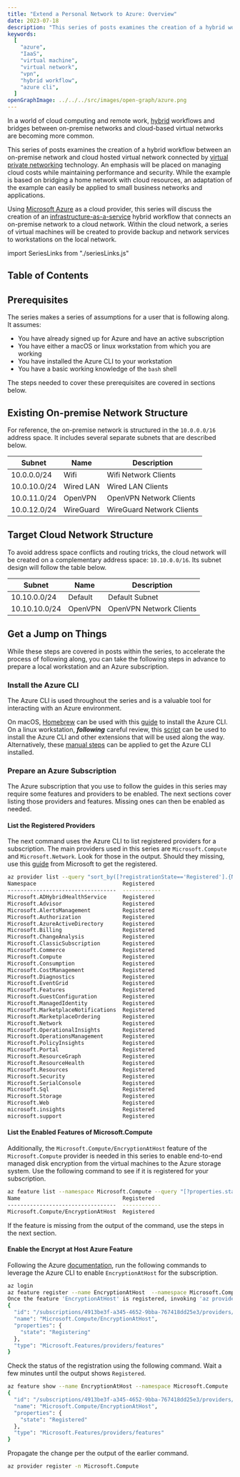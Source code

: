 ```yaml
---
title: "Extend a Personal Network to Azure: Overview"
date: 2023-07-18
description: "This series of posts examines the creation of a hybrid workflow between an on-premise network and cloud hosted virtual network connected by virtual private networking technology. An emphasis will be placed on managing cloud costs while maintaining performance and security. While the example is based on bridging a home network with cloud resources, an adaptation of the example can easily be applied to small business networks and applications."
keywords:
  [
    "azure",
    "IaaS",
    "virtual machine",
    "virtual network",
    "vpn",
    "hybrid workflow",
    "azure cli",
  ]
openGraphImage: ../../../src/images/open-graph/azure.png
---
```


In a world of cloud computing and remote work,
[hybrid](https://azure.microsoft.com/en-in/resources/cloud-computing-dictionary/what-are-private-public-hybrid-clouds/)
workflows and bridges
between on-premise networks and cloud-based virtual networks are becoming
more common.

This series of posts examines the creation of a hybrid workflow between an
on-premise network and cloud hosted virtual network connected by
[virtual private networking](https://en.wikipedia.org/wiki/Virtual_private_network)
technology. An emphasis will be placed on managing cloud
costs while maintaining performance and security. While the example is based
on bridging a home network with cloud resources, an adaptation of the example
can easily be applied to small business networks and applications.

Using [Microsoft Azure](https://azure.microsoft.com/en-us) as a cloud provider,
this series will discuss the creation of an
[infrastructure-as-a-service](https://azure.microsoft.com/en-us/resources/cloud-computing-dictionary/what-is-azure/azure-iaas/)
hybrid workflow that connects an on-premise network to a cloud network. Within
the cloud network, a series of virtual machines will be created to provide backup
and network services to workstations on the local network.

import SeriesLinks from "./seriesLinks.js"

<SeriesLinks />

## Table of Contents

## Prerequisites

The series makes a series of assumptions for a user that is following along.
It assumes:

- You have already signed up for Azure and have an active subscription
- You have either a macOS or linux workstation from which you are working
- You have installed the Azure CLI to your workstation
- You have a basic working knowledge of the `bash` shell

The steps needed to cover these prerequisites are covered in sections below.

## Existing On-premise Network Structure

For reference, the on-premise network is structured in the
`10.0.0.0/16` address space. It includes several separate subnets
that are described below.

| Subnet       | Name      | Description               |
| ------------ | --------- | ------------------------- |
| 10.0.0.0/24  | Wifi      | Wifi Network Clients      |
| 10.0.10.0/24 | Wired LAN | Wired LAN Clients         |
| 10.0.11.0/24 | OpenVPN   | OpenVPN Network Clients   |
| 10.0.12.0/24 | WireGuard | WireGuard Network Clients |

## Target Cloud Network Structure

To avoid address space conflicts and routing tricks, the cloud network
will be created on a complementary address space: `10.10.0.0/16`. Its
subnet design will follow the table below.

| Subnet        | Name    | Description             |
| ------------- | ------- | ----------------------- |
| 10.10.0.0/24  | Default | Default Subnet          |
| 10.10.10.0/24 | OpenVPN | OpenVPN Network Clients |

## Get a Jump on Things

While these steps are covered in posts within the series, to accelerate
the process of following along, you can take the following steps in
advance to prepare a local workstation and an Azure subscription.

### Install the Azure CLI

The Azure CLI is used throughout the series and is a valuable tool
for interacting with an Azure environment.

On macOS,
[Homebrew](https://brew.sh)
can be used with this
[guide](https://learn.microsoft.com/en-us/cli/azure/install-azure-cli-macos)
to install the Azure CLI. On a linux workstation, _**following**_ careful review,
this
[script](https://github.com/jpfulton/example-linux-configs/blob/main/home/jpfulton/install-az-cli-with-extensions.sh)
can be used to install the Azure CLI and other
extensions that will be used along the way. Alternatively, these
[manual steps](https://learn.microsoft.com/en-us/cli/azure/install-azure-cli-linux?pivots=apt#option-2-step-by-step-installation-instructions)
can be applied to get the Azure CLI installed.

### Prepare an Azure Subscription

The Azure subscription that you use to follow the guides in this series
may require some features and providers to be enabled. The next sections
cover listing those providers and features. Missing ones can then be enabled
as needed.

#### List the Registered Providers

The next command uses the Azure CLI to list registered providers
for a subscription. The main providers used in this series are
`Microsoft.Compute` and `Microsoft.Network`. Look for those in the output.
Should they missing, use this
[guide](https://learn.microsoft.com/en-us/cli/azure/provider?view=azure-cli-latest#az-provider-register)
from Microsoft to get the registered.

```bash {13, 23}{outputLines:2-37}{numberLines: true}
az provider list --query "sort_by([?registrationState=='Registered'].{Namespace: namespace, Registered: registrationState}, &Namespace)" -o table
Namespace                           Registered
----------------------------------  ------------
Microsoft.ADHybridHealthService     Registered
Microsoft.Advisor                   Registered
Microsoft.AlertsManagement          Registered
Microsoft.Authorization             Registered
Microsoft.AzureActiveDirectory      Registered
Microsoft.Billing                   Registered
Microsoft.ChangeAnalysis            Registered
Microsoft.ClassicSubscription       Registered
Microsoft.Commerce                  Registered
Microsoft.Compute                   Registered
Microsoft.Consumption               Registered
Microsoft.CostManagement            Registered
Microsoft.Diagnostics               Registered
Microsoft.EventGrid                 Registered
Microsoft.Features                  Registered
Microsoft.GuestConfiguration        Registered
Microsoft.ManagedIdentity           Registered
Microsoft.MarketplaceNotifications  Registered
Microsoft.MarketplaceOrdering       Registered
Microsoft.Network                   Registered
Microsoft.OperationalInsights       Registered
Microsoft.OperationsManagement      Registered
Microsoft.PolicyInsights            Registered
Microsoft.Portal                    Registered
Microsoft.ResourceGraph             Registered
Microsoft.ResourceHealth            Registered
Microsoft.Resources                 Registered
Microsoft.Security                  Registered
Microsoft.SerialConsole             Registered
Microsoft.Sql                       Registered
Microsoft.Storage                   Registered
Microsoft.Web                       Registered
microsoft.insights                  Registered
microsoft.support                   Registered
```

#### List the Enabled Features of Microsoft.Compute

Additionally, the `Microsoft.Compute/EncryptionAtHost` feature of the
`Microsoft.Compute` provider is needed in this series to enable
end-to-end managed disk encryption from the virtual machines to the
Azure storage system. Use the following command to see if it is registered
for your subscription.

```bash {4}{outputLines: 2-4}{numberLines: true}
az feature list --namespace Microsoft.Compute --query "[?properties.state=='Registered'].{Name: name, Registered: properties.state}" -o table
Name                                Registered
----------------------------------  ------------
Microsoft.Compute/EncryptionAtHost  Registered
```

If the feature is missing from the output of the command, use the steps in
the next section.

#### Enable the Encrypt at Host Azure Feature

Following the Azure
[documentation](https://learn.microsoft.com/en-us/azure/virtual-machines/disks-enable-host-based-encryption-portal?tabs=azure-cli),
run the following commands to leverage the Azure CLI to enable
`EncryptionAtHost` for the subscription.

```bash {outputLines: 3-11}
az login
az feature register --name EncryptionAtHost  --namespace Microsoft.Compute
Once the feature 'EncryptionAtHost' is registered, invoking 'az provider register -n Microsoft.Compute' is required to get the change propagated
{
  "id": "/subscriptions/4913be3f-a345-4652-9bba-767418dd25e3/providers/Microsoft.Features/providers/Microsoft.Compute/features/EncryptionAtHost",
  "name": "Microsoft.Compute/EncryptionAtHost",
  "properties": {
    "state": "Registering"
  },
  "type": "Microsoft.Features/providers/features"
}
```

Check the status of the registration using the following command.
Wait a few minutes until the output shows `Registered`.

```bash {outputLines: 2-9}
az feature show --name EncryptionAtHost --namespace Microsoft.Compute
{
  "id": "/subscriptions/4913be3f-a345-4652-9bba-767418dd25e3/providers/Microsoft.Features/providers/Microsoft.Compute/features/EncryptionAtHost",
  "name": "Microsoft.Compute/EncryptionAtHost",
  "properties": {
    "state": "Registered"
  },
  "type": "Microsoft.Features/providers/features"
}
```

Propagate the change per the output of the earlier command.

```bash
az provider register -n Microsoft.Compute
```
